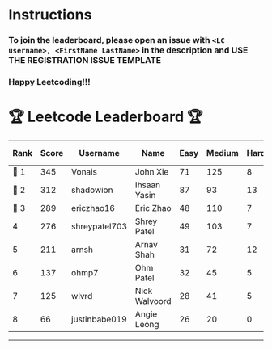 # Instructions
### To join the leaderboard, please open an issue with `<LC username>, <FirstName LastName>` in the description and USE THE REGISTRATION ISSUE TEMPLATE
### Happy Leetcoding!!!


# 🏆 Leetcode Leaderboard 🏆

| Rank | Score | Username       | Name | Easy | Medium | Hard | Problems Solved |
|------|----------------|-----------------|-------------------|--------------|--------------|--------------|--------------|
| 🥇 1 | 345 | Vonais | John Xie | 71 | 125 | 8 | 204 |
| 🥈 2 | 312 | shadowion | Ihsaan Yasin | 87 | 93 | 13 | 193 |
| 🥉 3 | 289 | ericzhao16 | Eric Zhao | 48 | 110 | 7 | 165 |
| 4 | 276 | shreypatel703 | Shrey Patel | 49 | 103 | 7 | 159 |
| 5 | 211 | arnsh | Arnav Shah | 31 | 72 | 12 | 115 |
| 6 | 137 | ohmp7 | Ohm Patel | 32 | 45 | 5 | 82 |
| 7 | 125 | wlvrd | Nick Walvoord | 28 | 41 | 5 | 74 |
| 8 | 66 | justinbabe019 | Angie Leong | 26 | 20 | 0 | 46 |
---